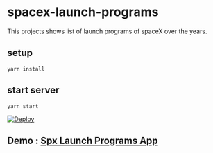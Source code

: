 # spacex-launch-programs
This projects shows list of launch programs of spaceX over the years.

## setup

```
yarn install
```

## start server

```
yarn start
```

[![Deploy](https://www.herokucdn.com/deploy/button.png)](https://heroku.com/deploy?template=https://github.com/skdhanjal/spacex-launch-programs)

## Demo : [Spx Launch Programs App](https://spx-launch-programs.herokuapp.com/)
